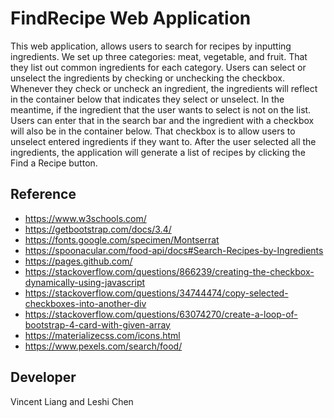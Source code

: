# FindRecipe Web Application

This web application, allows users to search for recipes by inputting ingredients. We set up three categories: meat, vegetable, and fruit. That they list out common ingredients for each category.
Users can select or unselect the ingredients by checking or unchecking the checkbox. Whenever they check or uncheck an ingredient, the ingredients will reflect in the container below that indicates they select or unselect.
In the meantime, if the ingredient that the user wants to select is not on the list. Users can enter that in the search bar and the ingredient with a checkbox will also be in the container below. That checkbox is to allow users to unselect entered ingredients if they want to.
After the user selected all the ingredients, the application will generate a list of recipes by clicking the Find a Recipe button.

## Reference

- https://www.w3schools.com/
- https://getbootstrap.com/docs/3.4/
- https://fonts.google.com/specimen/Montserrat
- https://spoonacular.com/food-api/docs#Search-Recipes-by-Ingredients
- https://pages.github.com/
- https://stackoverflow.com/questions/866239/creating-the-checkbox-dynamically-using-javascript
- https://stackoverflow.com/questions/34744474/copy-selected-checkboxes-into-another-div
- https://stackoverflow.com/questions/63074270/create-a-loop-of-bootstrap-4-card-with-given-array
- https://materializecss.com/icons.html
- https://www.pexels.com/search/food/

## Developer

Vincent Liang and Leshi Chen

